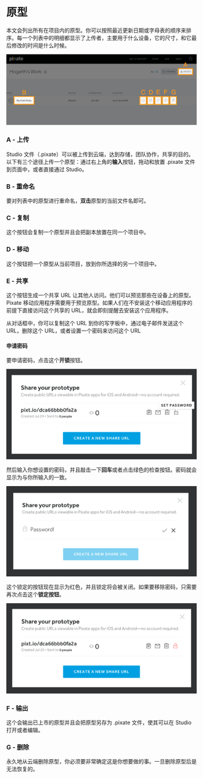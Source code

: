 # 原型

本文会列出所有在项目内的原型。你可以按照最近更新日期或字母表的顺序来排序。每一个列表中的明细都显示了上传者，主要用于什么设备，它的尺寸，和它最后修改的时间是什么时候。

![](images/prototypes1.png)

### A - 上传

Studio 文件（.pixate）可以被上传到云端，达到存储，团队协作，共享的目的。以下有三个途径上传一个原型：通过右上角的**输入**按钮，拖动和放置 .pixate 文件到页面中，或者直接通过 Studio。

### B - 重命名

要对列表中的原型进行重命名，**双击**原型的当前文件名即可。

### C - 复制

这个按钮会复制一个原型并且会把副本放置在同一个项目中。

### D - 移动

这个按钮把一个原型从当前项目，放到你所选择的另一个项目中。

### E - 共享

这个按钮生成一个共享 URL 让其他人访问。他们可以预览那些在设备上的原型。Pixate 移动应用程序需要用于预览原型。如果人们在不安装这个移动应用程序的前提下直接访问这个共享的 URL，就会即刻提醒去安装这个应用程序。

从对话框中，你可以复制这个 URL 到你的写字板中，通过电子邮件发送这个 URL，删除这个 URL，或者设置一个密码来访问这个 URL

#### 申请密码

要申请密码，点击这个**开锁**按钮。

![](images/prototypes2.png)

然后输入你想设置的密码，并且敲击一下**回车**或者点击绿色的检查按钮。密码就会显示为与你所输入的一致。

![](images/prototypes3.png)

这个锁定的按钮现在显示为红色，并且锁定将会被关闭。如果要移除密码，只需要再次点击这个**锁定按钮**。

![](images/prototypes4.png)

### F - 输出

这个会输出已上市的原型并且会把原型另存为 .pixate 文件，使其可以在 Studio 打开或者编辑。

### G - 删除

永久地从云端删除原型，你必须要非常确定这是你想要做的事。一旦删除原型后是无法恢复的。

